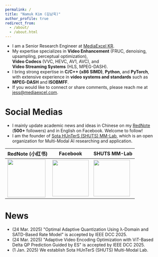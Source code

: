 ```yaml
---
permalink: /
title: "Namuk Kim (김남욱)"
author_profile: true
redirect_from: 
  - /about/
  - /about.html
---
```


- I am a Senior Research Engineer at [MediaExcel KR](https://mediaexcel.com).
- My expertise specializes in **Video Enhancement** (FRUC, denoising, upsampling, perceptual optimization),  
  **Video Codecs** (VVC, HEVC, AV1, AVC), and  
  **Video Streaming Systems** (HLS, MPEG-DASH).
- I bring strong expertise in **C/C++ (x86 SIMD)**, **Python**, and **PyTorch**, with extensive experience in **video systems and standards** such as **MPEG-DASH** and **ISOBMFF**.  
- If you would like to connect or share comments, please reach me at [jess@mediaexcel.com](mailto:jess@mediaexcel.com).

Social Medias
======
- I mainly update academic news and ideas in Chinese on my [RedNote](https://www.xiaohongshu.com/user/profile/5f85c66e000000000101cfb5?xhsshare=userQrCode) (**500+** followers) and in English on Facebook. Welcome to follow!
- I am the founder of [Sota HUnTerS (SHUTS) MM-Lab](https://github.com/SHUTS-MM-LAB), which is an open organization for Multi-Modal AI researching and application.

| RedNote (小红书)  |     Facebook      |  SHUTS MM-Lab |
| ----------------- | ----------------- | ----------------- |
| <img src="https://jreion.github.io/cv/images/SocialMedia_RedNote.png" style="width:125px"> | <img src="https://jreion.github.io/cv/images/SocialMedia_Facebook.png" style="width:120px"> | <img src="https://jreion.github.io/cv/images/SocialMedia_SHUTS.png" style="width:120px"> |

News
======
- (24 Mar. 2025) "Optimal Adaptive Quantization Using λ-Domain and SATD-Based Rate Model" is accepted by IEEE DCC 2025.
- (24 Mar. 2025) "Adaptive Video Encoding Optimization with ViT-Based Delta QP Prediction Guided by ES" is accepted by IEEE DCC 2025.
- (1 Jan. 2025) We establish Sota HUnTerS (SHUTS) Multi-Modal Lab.
